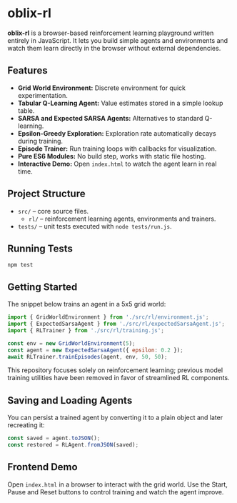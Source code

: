 # oblix-rl

**oblix-rl** is a browser-based reinforcement learning playground written entirely in JavaScript. It lets you build simple agents and environments and watch them learn directly in the browser without external dependencies.

## Features

- **Grid World Environment:** Discrete environment for quick experimentation.
- **Tabular Q-Learning Agent:** Value estimates stored in a simple lookup table.
- **SARSA and Expected SARSA Agents:** Alternatives to standard Q-learning.
- **Epsilon-Greedy Exploration:** Exploration rate automatically decays during training.
- **Episode Trainer:** Run training loops with callbacks for visualization.
- **Pure ES6 Modules:** No build step, works with static file hosting.
- **Interactive Demo:** Open `index.html` to watch the agent learn in real time.

## Project Structure

- `src/` – core source files.
  - `rl/` – reinforcement learning agents, environments and trainers.
- `tests/` – unit tests executed with `node tests/run.js`.

## Running Tests

```
npm test
```

## Getting Started

The snippet below trains an agent in a 5x5 grid world:

```js
import { GridWorldEnvironment } from './src/rl/environment.js';
import { ExpectedSarsaAgent } from './src/rl/expectedSarsaAgent.js';
import { RLTrainer } from './src/rl/training.js';

const env = new GridWorldEnvironment(5);
const agent = new ExpectedSarsaAgent({ epsilon: 0.2 });
await RLTrainer.trainEpisodes(agent, env, 50, 50);
```

This repository focuses solely on reinforcement learning; previous model training utilities have been removed in favor of streamlined RL components.

## Saving and Loading Agents

You can persist a trained agent by converting it to a plain object and later recreating it:

```js
const saved = agent.toJSON();
const restored = RLAgent.fromJSON(saved);
```

## Frontend Demo

Open `index.html` in a browser to interact with the grid world. Use the Start, Pause and Reset buttons to control training and watch the agent improve.
